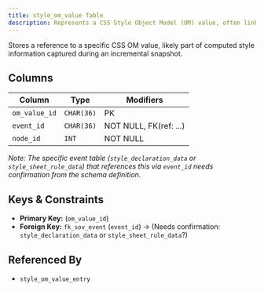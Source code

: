 ```yaml
---
title: style_om_value Table
description: Represents a CSS Style Object Model (OM) value, often linked to computed styles.
---
```


Stores a reference to a specific CSS OM value, likely part of computed style information captured during an incremental snapshot.

## Columns

| Column      | Type       | Modifiers                         |
|-------------|------------|-----------------------------------|
| `om_value_id`| `CHAR(36)` | PK                                |
| `event_id`  | `CHAR(36)` | NOT NULL, FK(ref: ...)            |
| `node_id`   | `INT`      | NOT NULL                          |

*Note: The specific event table (`style_declaration_data` or `style_sheet_rule_data`) that references this via `event_id` needs confirmation from the schema definition.*

## Keys & Constraints

- **Primary Key:** (`om_value_id`)
- **Foreign Key:** `fk_sov_event` (`event_id`) -> (Needs confirmation: `style_declaration_data` or `style_sheet_rule_data`?)

## Referenced By

- `style_om_value_entry` 